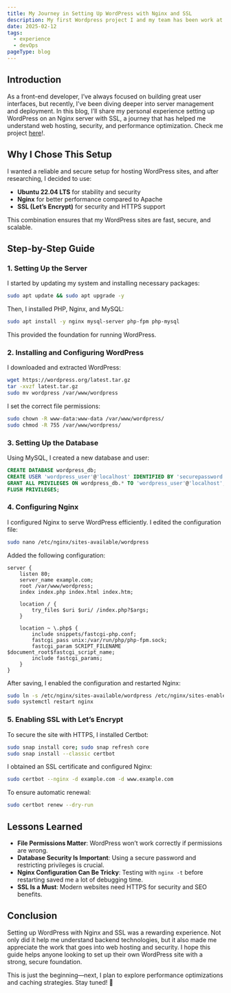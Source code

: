 ```yaml
---
title: My Journey in Setting Up WordPress with Nginx and SSL
description: My first Wordpress project I and my team has been work at University, Deloy on DigitalOcean free plan for student on three months.
date: 2025-02-12
tags:
  - experience
  - devOps
pageType: blog
---
```

## Introduction

As a front-end developer, I’ve always focused on building great user interfaces, but recently, I’ve been diving deeper into server management and deployment. In this blog, I’ll share my personal experience setting up WordPress on an Nginx server with SSL, a journey that has helped me understand web hosting, security, and performance optimization. Check me project [here](https://github.com/heterl0/vovinam-fusion-wp)!.

## Why I Chose This Setup

I wanted a reliable and secure setup for hosting WordPress sites, and after researching, I decided to use:

- **Ubuntu 22.04 LTS** for stability and security
- **Nginx** for better performance compared to Apache
- **SSL (Let’s Encrypt)** for security and HTTPS support

This combination ensures that my WordPress sites are fast, secure, and scalable.

## Step-by-Step Guide

### 1. Setting Up the Server

I started by updating my system and installing necessary packages:

```sh
sudo apt update && sudo apt upgrade -y
```

Then, I installed PHP, Nginx, and MySQL:

```sh
sudo apt install -y nginx mysql-server php-fpm php-mysql
```

This provided the foundation for running WordPress.

### 2. Installing and Configuring WordPress

I downloaded and extracted WordPress:

```sh
wget https://wordpress.org/latest.tar.gz
tar -xvzf latest.tar.gz
sudo mv wordpress /var/www/wordpress
```

I set the correct file permissions:

```sh
sudo chown -R www-data:www-data /var/www/wordpress/
sudo chmod -R 755 /var/www/wordpress/
```

### 3. Setting Up the Database

Using MySQL, I created a new database and user:

```sql
CREATE DATABASE wordpress_db;
CREATE USER 'wordpress_user'@'localhost' IDENTIFIED BY 'securepassword';
GRANT ALL PRIVILEGES ON wordpress_db.* TO 'wordpress_user'@'localhost';
FLUSH PRIVILEGES;
```

### 4. Configuring Nginx

I configured Nginx to serve WordPress efficiently. I edited the configuration file:

```sh
sudo nano /etc/nginx/sites-available/wordpress
```

Added the following configuration:

```nginx
server {
    listen 80;
    server_name example.com;
    root /var/www/wordpress;
    index index.php index.html index.htm;

    location / {
        try_files $uri $uri/ /index.php?$args;
    }

    location ~ \.php$ {
        include snippets/fastcgi-php.conf;
        fastcgi_pass unix:/var/run/php/php-fpm.sock;
        fastcgi_param SCRIPT_FILENAME $document_root$fastcgi_script_name;
        include fastcgi_params;
    }
}
```

After saving, I enabled the configuration and restarted Nginx:

```sh
sudo ln -s /etc/nginx/sites-available/wordpress /etc/nginx/sites-enabled/
sudo systemctl restart nginx
```

### 5. Enabling SSL with Let’s Encrypt

To secure the site with HTTPS, I installed Certbot:

```sh
sudo snap install core; sudo snap refresh core
sudo snap install --classic certbot
```

I obtained an SSL certificate and configured Nginx:

```sh
sudo certbot --nginx -d example.com -d www.example.com
```

To ensure automatic renewal:

```sh
sudo certbot renew --dry-run
```

## Lessons Learned

- **File Permissions Matter**: WordPress won’t work correctly if permissions are wrong.
- **Database Security Is Important**: Using a secure password and restricting privileges is crucial.
- **Nginx Configuration Can Be Tricky**: Testing with `nginx -t` before restarting saved me a lot of debugging time.
- **SSL Is a Must**: Modern websites need HTTPS for security and SEO benefits.

## Conclusion

Setting up WordPress with Nginx and SSL was a rewarding experience. Not only did it help me understand backend technologies, but it also made me appreciate the work that goes into web hosting and security. I hope this guide helps anyone looking to set up their own WordPress site with a strong, secure foundation.

This is just the beginning—next, I plan to explore performance optimizations and caching strategies. Stay tuned! 🚀